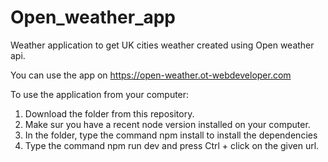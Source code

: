 # Open_weather_app

Weather application to get UK cities weather created using Open weather api.

You can use the app on https://open-weather.ot-webdeveloper.com 

To use the application from your computer: 

1. Download the folder from this repository.
2. Make sur you have a recent node version installed on your computer.
3. In the folder, type the command npm install to install the dependencies
4. Type the command npm run dev and press Ctrl + click on the given url.
